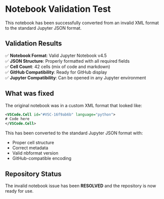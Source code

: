 # Notebook Validation Test

This notebook has been successfully converted from an invalid XML format to the standard Jupyter JSON format.

## Validation Results

✅ **Notebook Format**: Valid Jupyter Notebook v4.5  
✅ **JSON Structure**: Properly formatted with all required fields  
✅ **Cell Count**: 42 cells (mix of code and markdown)  
✅ **GitHub Compatibility**: Ready for GitHub display  
✅ **Jupyter Compatibility**: Can be opened in any Jupyter environment  

## What was fixed

The original notebook was in a custom XML format that looked like:
```xml
<VSCode.Cell id="#VSC-16f9ab6b" language="python">
# Code here
</VSCode.Cell>
```

This has been converted to the standard Jupyter JSON format with:
- Proper cell structure
- Correct metadata
- Valid nbformat version
- GitHub-compatible encoding

## Repository Status

The invalid notebook issue has been **RESOLVED** and the repository is now ready for use.